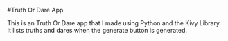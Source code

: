 #Truth Or Dare App

This is an Truth Or Dare app that I made using Python and the Kivy Library. It lists truths and dares when the generate button is generated.
